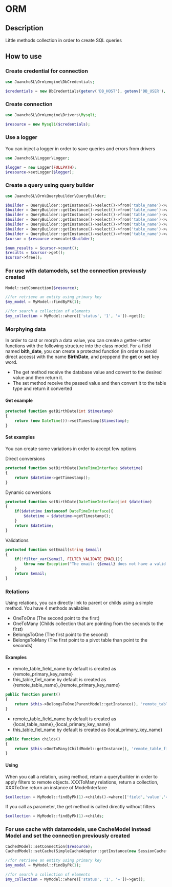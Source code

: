 # ORM

## Description

Little methods collection in order to create SQL queries

## How to use

### Create credential for connection

```php
use JuanchoSL\Orm\engine\DbCredentials;

$credentials = new DbCredentials(getenv('DB_HOST'), getenv('DB_USER'), getenv('DB_PASS'), getenv('DB_DATABASE'));
```

### Create connection

```php
use JuanchoSL\Orm\engine\Drivers\Mysqli;

$resource = new Mysqli($credentials);
```

### Use a logger

You can inject a logger in order to save queries and errors from drivers

```php
use JuanchoSL\Logger\Logger;

$logger = new Logger(FULLPATH);
$resource->setLogger($logger);
```

### Create a query using query builder

```php
use JuanchoSL\Orm\Querybuilder\QueryBuilder;

$builder = QueryBuilder::getInstance()->select()->from('table_name')->where(['campo', 'valor'], ['dato', 2]);//SELECT * FROM table_name WHERE (campo='valor' AND dato=2)
$builder = QueryBuilder::getInstance()->select()->from('table_name')->where(['campo', 'valor'])->where(['dato', 2]);//SELECT * FROM table_name WHERE (campo='valor') AND (dato=2)
$builder = QueryBuilder::getInstance()->select()->from('table_name')->where(['campo', 'valor'])->where(['dato', 2, '>']);//SELECT * FROM table_name WHERE (campo='valor') AND (dato > 2)
$builder = QueryBuilder::getInstance()->select()->from('table_name')->where(['campo', 'valor'])->where(['dato', [2], true]);//SELECT * FROM table_name WHERE (campo='valor') AND (dato IN (2))
$builder = QueryBuilder::getInstance()->select()->from('table_name')->where(['campo', 'valor'])->where(['dato', [2], false]);//SELECT * FROM table_name WHERE (campo='valor') AND (dato NOT IN (2))
$builder = QueryBuilder::getInstance()->select()->from('table_name')->where(['campo', 'valor'])->where(['dato', null, true]);//SELECT * FROM table_name WHERE (campo='valor') AND (dato IS NULL))
$builder = QueryBuilder::getInstance()->select()->from('table_name')->where(['campo', 'valor'])->where(['dato', null, false]);//SELECT * FROM table_name WHERE (campo='valor') AND (dato IS NOT NULL))
$cursor = $resource->execute($builder);

$num_results = $cursor->count();
$results = $cursor->get();
$cursor->free();
```

### For use with datamodels, set the connection previously created

```php
Model::setConnection($resource);

//for retrieve an entity using primary key
$my_model = MyModel::findByPk(1);

//for search a collection of elements
$my_collection = MyModel::where(['status', '1', '='])->get();
```

### Morphying data

In order to cast or morph a data value, you can create a getter-setter functions with the following structure into the class model.
For a field named **bith_date**, you can create a protected function (in order to avoid direct access) with the name **BirthDate**, and preppend the **get** or **set** key word.

- The get method receive the database value and convert to the desired value and then return it.
- The set method receive the passed value and then convert it to the table type and return it converted

#### Get example

```php
protected function getBirthDate(int $timestamp)
{
    return (new DateTime())->setTimestamp($timestamp);
}
```

#### Set examples

You can create some variations in order to accept few options

Direct conversions

```php
protected function setBirthDate(DateTimeInterface $datetime)
{
    return $datetime->getTimestamp();
}
```

Dynamic conversions

```php
protected function setBirthDate(DateTimeInterface|int $datetime)
{
    if($datetime instanceof DateTimeInterface){
        $datetime = $datetime->getTimestamp();
    }
    return $datetime;
}
```

Validations

```php
protected function setEmail(string $email)
{
    if(!filter_var($email, FILTER_VALIDATE_EMAIL)){
        throw new Exception("The email: {$email} does not have a valid format");
    }
    return $email;
}
```

### Relations

Using relations, you can directly link to parent or childs using a simple method. You have 4 methods availables

- OneToOne (The second point to the first)
- OneToMany (Childs collection that are pointing from the seconds to the first)
- BelongsToOne (The first point to the second)
- BelongsToMany (The first point to a pivot table than point to the seconds)

#### Examples
- remote_table_field_name by default is created as {remote_primary_key_name}
- this_table_fiel_name by default is created as {remote_table_name}_{remote_primary_key_name}
```php
public function parent()
{
    return $this->BelongsToOne(ParentModel::getInstance(), 'remote_table_field_name', 'this_table_field_name');
}
```

- remote_table_field_name by default is created as {local_table_name}_{local_primary_key_name}
- this_table_fiel_name by default is created as {local_primary_key_name}
```php
public function childs()
{
    return $this->OneToMany(ChildModel::getInstance(), 'remote_table_field_name', 'this_table_field_name');
}
```

#### Using
When you call a relation, using method, return a querybuilder in order to apply filters to remote objects.
XXXToMany relations, return a collection, XXXToOne return an instance of ModelInterface
```php
$collection = MyModel::findByPk(1)->childs()->where(['field','value','='])->limit(5)->get();
```
If you call as parameter, the get method is called directly without filters
```php
$collection = MyModel::findByPk(1)->childs;
```


### For use cache with datamodels, use CacheModel instead Model and set the connection previously created

```php
CachedModel::setConnection($resource);
CachedModel::setCache(SimpleCacheAdapter::getInstance(new SessionCache('cache_database')));

//for retrieve an entity using primary key
$my_model = MyModel::findByPk(1);

//for search a collection of elements
$my_collection = MyModel::where(['status', '1', '='])->get();
```
